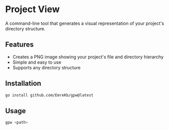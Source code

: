 # Project View

A command-line tool that generates a visual representation of your project's directory structure.

## Features

- Creates a PNG image showing your project's file and directory hierarchy
- Simple and easy to use
- Supports any directory structure

## Installation

```bash
go install github.com/EmreKb/gpw@latest
```

## Usage

```bash
gpw <path>
```